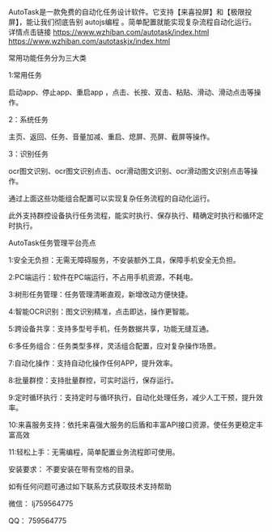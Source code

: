 AutoTask是一款免费的自动化任务设计软件。它支持【来喜投屏】和【极限投屏】，能让我们彻底告别 autojs编程 。简单配置就能实现复杂流程自动化运行。
详情点击链接
https://www.wzhiban.com/autotask/index.html
https://www.wzhiban.com/autotaskjx/index.html


常用功能任务分为三大类


1:常用任务

启动app、停止app、重启app ，点击、长按、双击、粘贴、滑动、滑动点击等操作。



2：系统任务

主页、返回、任务、音量加减、重启、熄屏、亮屏、截屏等操作。



3：识别任务

ocr图文识别、ocr图文识别点击、ocr滑动图文识别、ocr滑动图文识别点击等操作。



通过上面这些功能组合配置可以实现复杂任务流程的自动化运行。

此外支持群控设备执行任务流程，能实时执行、保存执行、精确定时执行和循环定时执行。



AutoTask任务管理平台亮点


1:安全无负担：无需无障碍服务，不安装额外工具，保障手机安全无负担。



2:PC端运行：软件在PC端运行，不占用手机资源，不耗电。



3:树形任务管理：任务管理清晰直观，新增改动方便快捷。



4:智能OCR识别：图文识别精准，点击即达，操作更智能。



5:跨设备共享：支持多型号手机，任务数据共享，功能无缝互通。



6:多任务组合：任务类型多样，灵活组合配置，应对复杂操作场景。



7:自动化操作：支持自动化操作任何APP，提升效率。



8:批量群控：支持批量群控，可实时运行，保存运行。



9:定时循环执行：支持定时与循环执行，自动化处理任务，减少人工干预，提升效率。



10:来喜服务支持：依托来喜强大服务的后盾和丰富API接口资源，使任务更稳定丰富高效



11:轻松上手：无需编程，简单配置业务流程即可使用。




安装要求：
不要安装在带有空格的目录。

如有任何问题可通过如下联系方式获取技术支持帮助

微信： lj759564775

QQ： 759564775
